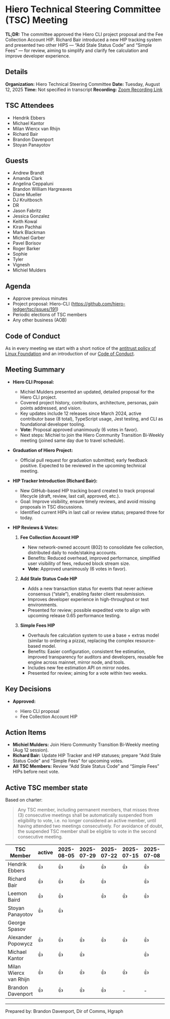 # Hiero Technical Steering Committee (TSC) Meeting

**TL;DR:** The committee approved the Hiero CLI project proposal and the Fee Collection Account HIP. Richard Bair introduced a new HIP tracking system and presented two other HIPS — “Add Stale Status Code” and “Simple Fees” — for review, aiming to simplify and clarify fee calculation and improve developer experience.

## Details

**Organization:** Hiero Technical Steering Committee
**Date:** Tuesday, August 12, 2025
**Time:** Not specified in transcript
**Recording:** [Zoom Recording Link](https://zoom.us/rec/share/_gLp7ZBI6XwIhmirOKC-naV23jp6np7ODMUrHEotsovuypP2mmIxPwzJYB7wMUm0.2w65_xStE7Z_V6AR)

## TSC Attendees

- Hendrik Ebbers
- Michael Kantor
- Milan Wiercx van Rhijn
- Richard Bair
- Brandon Davenport
- Stoyan Panayotov

## Guests

- Andrew Brandt
- Amanda Clark
- Angelina Ceppaluni
- Brandon William Hargreaves
- Diane Mueller
- DJ Kruitbosch
- DR
- Jason Fabritz
- Jessica Gonzalez
- Keith Kowal
- Kiran Pachhai
- Mark Blackman
- Michael Garber
- Pavel Borisov
- Roger Barker
- Sophie
- Tyler
- Vignesh
- Michiel Mulders

## Agenda

- Approve previous minutes
- Project proposal: Hiero-CLI (https://github.com/hiero-ledger/tsc/issues/191)
- Periodic elections of TSC members
- Any other business (AOB)


## Code of Conduct

As in every meeting we start with a short notice of the [antitrust policy of Linux Foundation](https://www.linuxfoundation.org/legal/antitrust-policy) and an introduction of our [Code of Conduct](https://www.lfdecentralizedtrust.org/code-of-conduct).

## Meeting Summary

- **Hiero CLI Proposal:**

  - Michiel Mulders presented an updated, detailed proposal for the Hiero CLI project.
  - Covered project history, contributors, architecture, personas, pain points addressed, and vision.
  - Key updates include 12 releases since March 2024, active contributor base (8 total), TypeScript usage, Jest testing, and CLI as foundational developer tooling.
  - **Vote:** Proposal approved unanimously (6 votes in favor).
  - Next steps: Michiel to join the Hiero Community Transition Bi-Weekly meeting (joined same day due to travel schedule).

- **Graduation of Hiero Project:**

  - Official pull request for graduation submitted; early feedback positive. Expected to be reviewed in the upcoming technical meeting.

- **HIP Tracker Introduction (Richard Bair):**

  - New GitHub-based HIP tracking board created to track proposal lifecycle (draft, review, last call, approved, etc.).
  - Goal: Improve visibility, ensure timely reviews, and avoid missing proposals in TSC discussions.
  - Identified current HIPs in last call or review status; prepared three for today.

- **HIP Reviews & Votes:**

  1. **Fee Collection Account HIP**

     - New network-owned account (802) to consolidate fee collection, distributed daily to node/staking accounts.
     - Benefits: Reduced overhead, improved performance, simplified user visibility of fees, reduced block stream size.
     - **Vote:** Approved unanimously (6 votes in favor).

  2. **Add Stale Status Code HIP**

     - Adds a new transaction status for events that never achieve consensus (“stale”), enabling faster client resubmission.
     - Improves developer experience in high-throughput or test environments.
     - Presented for review; possible expedited vote to align with upcoming release 0.65 performance testing.

  3. **Simple Fees HIP**

     - Overhauls fee calculation system to use a base + extras model (similar to ordering a pizza), replacing the complex resource-based model.
     - Benefits: Easier configuration, consistent fee estimation, improved transparency for auditors and developers, reusable fee engine across mainnet, mirror node, and tools.
     - Includes new fee estimation API on mirror nodes.
     - Presented for review; aiming for a vote within two weeks.

## Key Decisions

- **Approved:**

  - Hiero CLI proposal
  - Fee Collection Account HIP

## Action Items

- **Michiel Mulders:** Join Hiero Community Transition Bi-Weekly meeting (Aug 12 session).
- **Richard Bair:** Update HIP Tracker and HIP statuses; prepare "Add Stale Status Code" and "Simple Fees" for upcoming votes.
- **All TSC Members:** Review “Add Stale Status Code” and “Simple Fees” HIPs before next vote.

## Active TSC member state
Based on charter:
> Any TSC member, including permanent members, that misses three (3) consecutive meetings shall be automatically suspended from eligibility to vote, i.e. no longer considered an active member, until having attended two meetings consecutively. For avoidance of doubt, the suspended TSC member shall be eligible to vote in the second consecutive meeting.

TSC Member             | active | 2025-08-05 | 2025-07-29 | 2025-07-22 | 2025-07-15 | 2025-07-08 | 2025-07-01 | 2025-06-24 | 2025-06-17 | 2025-06-10 | 2025-06-03 |
-----------------------|--------|------------|------------|------------|------------|------------|------------|------------|------------|------------|------------|
Hendrik Ebbers         | :+1:   |  :+1:      |  :+1:      |  :+1:      |  :+1:      | :+1:       | :+1:       | :+1:       |            | :+1:       | :+1:       |
Richard Bair           | :+1:   |  :+1:      |  :+1:      |  :+1:      |            | :+1:       | :+1:       | :+1:       | :+1:       | :+1:       | :+1:       |
Leemon Baird           | :+1:   |  :+1:      |            |  :+1:      |  :+1:      | :+1:       | :+1:       |            | :+1:       |            |            |
Stoyan Panayotov       | :+1:   |  :+1:      |            |            |            |            | :+1:       | :+1:       |            | :+1:       | :+1:       |
George Spasov          |        |            |            |            |            |            | :+1:       |            |            | :+1:       | :+1:       |
Alexander Popowycz     | :+1:   |  :+1:      |  :+1:      |  :+1:      |  :+1:      | :+1:       | :+1:       | :+1:       | :+1:       | :+1:       | :+1:       |
Michael Kantor         | :+1:   |  :+1:      |  :+1:      |            |            | :+1:       |            | :+1:       | :+1:       | :+1:       |            |
Milan Wiercx van Rhijn | :+1:   |  :+1:      |  :+1:      |  :+1:      |  :+1:      | :+1:       | :+1:       | :+1:       | :+1:       | :+1:       | :+1:       |
Brandon Davenport      | :+1:   |  :+1:      |  :+1:      |  :+1:      |  -         | -          | -          | -          | -          | -          | -          |

---

Prepared by: Brandon Davenport, Dir of Comms, Hgraph



